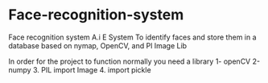 # Face-recognition-system
Face recognition system 
A.i E System
To identify faces and store them in a database based on nymap, OpenCV, and Pl Image Lib

In order for the project to function normally you need a library
1- openCV
2-numpy
3. PIL import Image
4. import pickle
